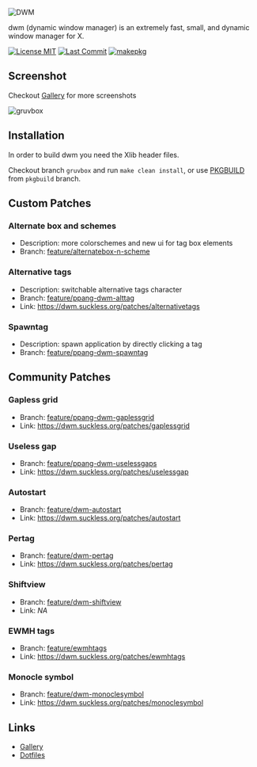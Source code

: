 ![DWM](https://raw.githubusercontent.com/pangteypiyush/dwm/master/dwm.png)

dwm (dynamic window manager) is an extremely fast, small, and dynamic window manager for X.

[![License MIT](https://img.shields.io/github/license/pangteypiyush/dwm.svg)](https://raw.githubusercontent.com/pangteypiyush/dwm/gruvbox/LICENSE) [![Last Commit](https://img.shields.io/github/last-commit/pangteypiyush/dwm.svg?color=282828)](https://github.com/pangteypiyush/dwm/commits) [![makepkg](https://github.com/pangteypiyush/dwm/actions/workflows/makepkg.yml/badge.svg?branch=gruvbox)](https://github.com/pangteypiyush/dwm/actions/workflows/makepkg.yml)

## Screenshot

Checkout [Gallery][gallery] for more screenshots

![gruvbox](https://raw.githubusercontent.com/wiki/pangteypiyush/dwm/screenshots/2019/03/06/1.png)

## Installation

In order to build dwm you need the Xlib header files.

Checkout branch `gruvbox` and run `make clean install`, or use [PKGBUILD](https://github.com/pangteypiyush/dwm/tree/pkgbuild) from `pkgbuild` branch.

## Custom Patches

### Alternate box and schemes
 - Description: more colorschemes and new ui for tag box elements
 - Branch: [feature/alternatebox-n-scheme][alternatebox-n-scheme]

### Alternative tags
 - Description: switchable alternative tags character
 - Branch: [feature/ppang-dwm-alttag][ppang-dwm-alttag]
 - Link: https://dwm.suckless.org/patches/alternativetags

### Spawntag
 - Description: spawn application by directly clicking a tag
 - Branch: [feature/ppang-dwm-spawntag][ppang-dwm-spawntag]

## Community Patches

### Gapless grid
 - Branch: [feature/ppang-dwm-gaplessgrid][ppang-dwm-gaplessgrid]
 - Link: https://dwm.suckless.org/patches/gaplessgrid

### Useless gap
 - Branch: [feature/ppang-dwm-uselessgaps][ppang-dwm-uselessgaps]
 - Link: https://dwm.suckless.org/patches/uselessgap

### Autostart
 - Branch: [feature/dwm-autostart][dwm-autostart]
 - Link: https://dwm.suckless.org/patches/autostart

### Pertag
 - Branch: [feature/dwm-pertag][dwm-pertag]
 - Link: https://dwm.suckless.org/patches/pertag

### Shiftview
 - Branch: [feature/dwm-shiftview][dwm-shiftview]
 - Link: *NA*

### EWMH tags
 - Branch: [feature/ewmhtags][ewmhtags]
 - Link: https://dwm.suckless.org/patches/ewmhtags

### Monocle symbol
 - Branch: [feature/dwm-monoclesymbol][monoclesymbol]
 - Link: https://dwm.suckless.org/patches/monoclesymbol

## Links
 - [Gallery][gallery]
 - [Dotfiles](https://github.com/pangteypiyush/dotfiles)


[gallery]: https://github.com/pangteypiyush/dwm/wiki/Gallery
[wiki]: https://github.com/pangteypiyush/wiki

[alternatebox-n-scheme]: https://github.com/pangteypiyush/dwm/tree/feature/alternatebox-n-scheme
[dwm-autostart]: https://github.com/pangteypiyush/dwm/tree/feature/dwm-autostart
[dwm-pertag]: https://github.com/pangteypiyush/dwm/tree/feature/dwm-pertag
[dwm-shiftview]: https://github.com/pangteypiyush/dwm/tree/feature/dwm-shiftview
[ewmhtags]: https://github.com/pangteypiyush/dwm/tree/feature/ewmhtags
[monoclesymbol]: https://github.com/pangteypiyush/dwm/tree/feature/dwm-monoclesymbol
[ppang-dwm-alttag]: https://github.com/pangteypiyush/dwm/tree/feature/ppang-dwm-alttag
[ppang-dwm-gaplessgrid]: https://github.com/pangteypiyush/dwm/tree/feature/ppang-dwm-gaplessgrid
[ppang-dwm-spawntag]: https://github.com/pangteypiyush/dwm/tree/feature/ppang-dwm-spawntag
[ppang-dwm-uselessgaps]: https://github.com/pangteypiyush/dwm/tree/feature/ppang-dwm-uselessgaps
